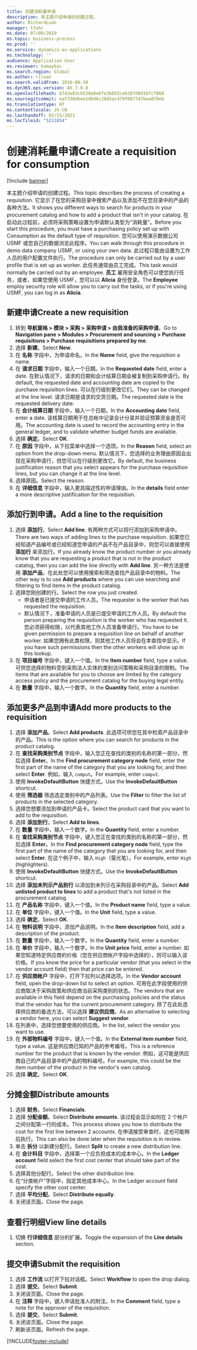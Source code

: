 ```yaml
---
title: 创建消耗量申请
description: 本主题介绍申请的创建过程。
author: RichardLuan
manager: tfehr
ms.date: 07/09/2019
ms.topic: business-process
ms.prod: ''
ms.service: dynamics-ax-applications
ms.technology: ''
audience: Application User
ms.reviewer: kamaybac
ms.search.region: Global
ms.author: riluan
ms.search.validFrom: 2016-06-30
ms.dyn365.ops.version: AX 7.0.0
ms.openlocfilehash: b742e83cb538a0ebfe3b055ceb38fd8d1bfcf068
ms.sourcegitcommit: eaf330dbee1db96c20d5ac479f007747bea079eb
ms.translationtype: HT
ms.contentlocale: zh-CN
ms.lasthandoff: 02/15/2021
ms.locfileid: "5211854"
---
```

# <a name="create-a-requisition-for-consumption"></a><span data-ttu-id="3a1f0-103">创建消耗量申请</span><span class="sxs-lookup"><span data-stu-id="3a1f0-103">Create a requisition for consumption</span></span>

[!include [banner](../../includes/banner.md)]

<span data-ttu-id="3a1f0-104">本主题介绍申请的创建过程。</span><span class="sxs-lookup"><span data-stu-id="3a1f0-104">This topic describes the process of creating a requisition.</span></span> <span data-ttu-id="3a1f0-105">它显示了在您的采购目录中搜索产品以及添加不在您目录中的产品的各种方法。</span><span class="sxs-lookup"><span data-stu-id="3a1f0-105">It shows you different ways to search for products in your procurement catalog and how to add a product that isn't in your catalog.</span></span> <span data-ttu-id="3a1f0-106">在启动此过程前，必须将采购策略设置为申请默认类型为“消耗量”。</span><span class="sxs-lookup"><span data-stu-id="3a1f0-106">Before you start this procedure, you must have a purchasing policy set up with Consumption as the default type of requisition.</span></span> <span data-ttu-id="3a1f0-107">您可以使用演示数据公司 USMF 或您自己的数据浏览此程序。</span><span class="sxs-lookup"><span data-stu-id="3a1f0-107">You can walk through this procedure in demo data company USMF, or using your own data.</span></span> <span data-ttu-id="3a1f0-108">此过程只能由设置为工作人员的用户配置文件执行。</span><span class="sxs-lookup"><span data-stu-id="3a1f0-108">The procedure can only be carried out by a user profile that is set up as worker.</span></span> <span data-ttu-id="3a1f0-109">此任务通常由员工完成。</span><span class="sxs-lookup"><span data-stu-id="3a1f0-109">This task would normally be carried out by an employee.</span></span> <span data-ttu-id="3a1f0-110">**员工** 雇用安全角色可以使您执行任务，或者，如果您使用 USMF，您可以以 **Alicia** 身份登录。</span><span class="sxs-lookup"><span data-stu-id="3a1f0-110">The **Employee** employ security role will allow you to carry out the tasks, or if you're using USMF, you can log in as **Alicia**.</span></span>


## <a name="create-a-new-requisition"></a><span data-ttu-id="3a1f0-111">新建申请</span><span class="sxs-lookup"><span data-stu-id="3a1f0-111">Create a new requisition</span></span>
1. <span data-ttu-id="3a1f0-112">转到 **导航窗格 > 模块 > 采购 > 采购申请 > 由我准备的采购申请**。</span><span class="sxs-lookup"><span data-stu-id="3a1f0-112">Go to **Navigation pane > Modules > Procurement and sourcing > Purchase requisitions > Purchase requisitions prepared by me**.</span></span>
2. <span data-ttu-id="3a1f0-113">选择 **新建**。</span><span class="sxs-lookup"><span data-stu-id="3a1f0-113">Select **New**.</span></span>
3. <span data-ttu-id="3a1f0-114">在 **名称** 字段中，为申请命名。</span><span class="sxs-lookup"><span data-stu-id="3a1f0-114">In the **Name** field, give the requisition a name.</span></span>
4. <span data-ttu-id="3a1f0-115">在 **请求日期** 字段中，输入一个日期。</span><span class="sxs-lookup"><span data-stu-id="3a1f0-115">In the **Requested date** field, enter a date.</span></span> <span data-ttu-id="3a1f0-116">在默认情况下，请求的日期和会计结算日期会被复制到采购申请行。</span><span class="sxs-lookup"><span data-stu-id="3a1f0-116">By default, the requested date and accounting date are copied to the purchase requisition lines.</span></span> <span data-ttu-id="3a1f0-117">可以在行级别更改它们。</span><span class="sxs-lookup"><span data-stu-id="3a1f0-117">They can be changed at the line level.</span></span> <span data-ttu-id="3a1f0-118">请求日期是请求的交货日期。</span><span class="sxs-lookup"><span data-stu-id="3a1f0-118">The requested date is the requested delivery date.</span></span>  
5. <span data-ttu-id="3a1f0-119">在 **会计结算日期** 字段中，输入一个日期。</span><span class="sxs-lookup"><span data-stu-id="3a1f0-119">In the **Accounting date** field, enter a date.</span></span> <span data-ttu-id="3a1f0-120">该核算日期用于在总帐中记录会计分录并验证预算资金是否可用。</span><span class="sxs-lookup"><span data-stu-id="3a1f0-120">The accounting date is used to record the accounting entry in the general ledger, and to validate whether budget funds are available.</span></span>  
6. <span data-ttu-id="3a1f0-121">选择 **确定**。</span><span class="sxs-lookup"><span data-stu-id="3a1f0-121">Select **OK**.</span></span>
7. <span data-ttu-id="3a1f0-122">在 **原因** 字段中，从下拉菜单中选择一个选项。</span><span class="sxs-lookup"><span data-stu-id="3a1f0-122">In the **Reason** field, select an option from the drop-down menu.</span></span> <span data-ttu-id="3a1f0-123">默认情况下，您选择的业务理由原因会出现在采购申请行，但您可以在行级别更改它。</span><span class="sxs-lookup"><span data-stu-id="3a1f0-123">By default, the business justification reason that you select appears for the purchase requisition lines, but you can change it at the line level.</span></span>  
8. <span data-ttu-id="3a1f0-124">选择原因。</span><span class="sxs-lookup"><span data-stu-id="3a1f0-124">Select the reason.</span></span>
9. <span data-ttu-id="3a1f0-125">在 **详细信息** 字段中，输入更具描述性的申请理由。</span><span class="sxs-lookup"><span data-stu-id="3a1f0-125">In the **details** field enter a more descriptive justification for the requisition.</span></span>

## <a name="add-a-line-to-the-requisition"></a><span data-ttu-id="3a1f0-126">添加行到申请。</span><span class="sxs-lookup"><span data-stu-id="3a1f0-126">Add a line to the requisition</span></span>
1. <span data-ttu-id="3a1f0-127">选择 **添加行**。</span><span class="sxs-lookup"><span data-stu-id="3a1f0-127">Select **Add line**.</span></span> <span data-ttu-id="3a1f0-128">有两种方式可以将行添加到采购申请中。</span><span class="sxs-lookup"><span data-stu-id="3a1f0-128">There are two ways of adding lines to the purchase requisition.</span></span> <span data-ttu-id="3a1f0-129">如果您已经知道产品编号或已经知道您申请的产品不在产品目录中，则您可以直接使用 **添加行** 来添加行。</span><span class="sxs-lookup"><span data-stu-id="3a1f0-129">If you already know the product number or you already know that you are requesting a product that is not in the product catalog, then you can add the line directly with **Add line**.</span></span> <span data-ttu-id="3a1f0-130">另一种方法是使用 **添加产品**，在此处您可以使用搜索和筛选查找产品目录中的物料。</span><span class="sxs-lookup"><span data-stu-id="3a1f0-130">The other way is to use **Add products** where you can use searching and filtering to find items in the product catalog.</span></span>    
2. <span data-ttu-id="3a1f0-131">选择您刚创建的行。</span><span class="sxs-lookup"><span data-stu-id="3a1f0-131">Select the row you just created.</span></span>
    - <span data-ttu-id="3a1f0-132">申请者是已提交申请的工作人员。</span><span class="sxs-lookup"><span data-stu-id="3a1f0-132">The requester is the worker that has requested the requisition.</span></span>   
    - <span data-ttu-id="3a1f0-133">默认情况下，准备申请的人员是已提交申请的工作人员。</span><span class="sxs-lookup"><span data-stu-id="3a1f0-133">By default the person preparing the requisition is the worker who has requested it.</span></span> <span data-ttu-id="3a1f0-134">您必须获得权限，以代表其他工作人员准备申请行。</span><span class="sxs-lookup"><span data-stu-id="3a1f0-134">You have to be given permission to prepare a requisition line on behalf of another worker.</span></span> <span data-ttu-id="3a1f0-135">如果您拥有此类权限，则其他工作人员将会在本查找中显示。</span><span class="sxs-lookup"><span data-stu-id="3a1f0-135">If you have such permissions then the other workers will show up in this lookup.</span></span>  
3. <span data-ttu-id="3a1f0-136">在 **项目编号** 字段中，键入一个值。</span><span class="sxs-lookup"><span data-stu-id="3a1f0-136">In the **Item number** field, type a value.</span></span> <span data-ttu-id="3a1f0-137">可供您选择的物料受到采购法人实体的类别访问策略和采购目录的限制。</span><span class="sxs-lookup"><span data-stu-id="3a1f0-137">The items that are available for you to choose are limited by the category access policy and the procurement catalog for the buying legal entity.</span></span>   
4. <span data-ttu-id="3a1f0-138">在 **数量** 字段中，输入一个数字。</span><span class="sxs-lookup"><span data-stu-id="3a1f0-138">In the **Quantity** field, enter a number.</span></span>

## <a name="add-more-products-to-the-requisition"></a><span data-ttu-id="3a1f0-139">添加更多产品到申请</span><span class="sxs-lookup"><span data-stu-id="3a1f0-139">Add more products to the requisition</span></span>
1. <span data-ttu-id="3a1f0-140">选择 **添加产品**。</span><span class="sxs-lookup"><span data-stu-id="3a1f0-140">Select **Add products**.</span></span> <span data-ttu-id="3a1f0-141">此选项可供您在其中检索产品目录中的产品。</span><span class="sxs-lookup"><span data-stu-id="3a1f0-141">This is the option where you can search for products in the product catalog.</span></span>    
2. <span data-ttu-id="3a1f0-142">在 **查找采购类别节点** 字段中，输入您正在查找的类别的名称的第一部分，然后选择 **Enter**。</span><span class="sxs-lookup"><span data-stu-id="3a1f0-142">In the **Find procurement category node** field, enter the first part of the name of the category that you are looking for, and then select **Enter**.</span></span> <span data-ttu-id="3a1f0-143">例如，输入 `comput`。</span><span class="sxs-lookup"><span data-stu-id="3a1f0-143">For example, enter `comput`.</span></span>  
3. <span data-ttu-id="3a1f0-144">使用 **InvokeDefaultButton** 快捷方式。</span><span class="sxs-lookup"><span data-stu-id="3a1f0-144">Use the **InvokeDefaultButton** shortcut.</span></span>
4. <span data-ttu-id="3a1f0-145">使用 **筛选器** 筛选选定类别中的产品列表。</span><span class="sxs-lookup"><span data-stu-id="3a1f0-145">Use the **Filter** to filter the list of products in the selected category.</span></span>
5. <span data-ttu-id="3a1f0-146">选择您想要添加到申请的产品卡。</span><span class="sxs-lookup"><span data-stu-id="3a1f0-146">Select the product card that you want to add to the requisition.</span></span>
6. <span data-ttu-id="3a1f0-147">选择 **添加到行**。</span><span class="sxs-lookup"><span data-stu-id="3a1f0-147">Select **Add to lines**.</span></span>
7. <span data-ttu-id="3a1f0-148">在 **数量** 字段中，输入一个数字。</span><span class="sxs-lookup"><span data-stu-id="3a1f0-148">In the **Quantity** field, enter a number.</span></span>
8. <span data-ttu-id="3a1f0-149">在 **查找采购类别节点** 字段中，键入您正在查找的类别的名称的第一部分，然后选择 **Enter**。</span><span class="sxs-lookup"><span data-stu-id="3a1f0-149">In the **Find procurement category node** field, type the first part of the name of the category that you are looking for, and then select **Enter**.</span></span> <span data-ttu-id="3a1f0-150">在这个例子中，输入 `High`（萤光笔）。</span><span class="sxs-lookup"><span data-stu-id="3a1f0-150">For example, enter `High` (highlighters).</span></span>  
9. <span data-ttu-id="3a1f0-151">使用 **InvokeDefaultButton** 快捷方式。</span><span class="sxs-lookup"><span data-stu-id="3a1f0-151">Use the **InvokeDefaultButton** shortcut.</span></span>
10. <span data-ttu-id="3a1f0-152">选择 **添加未列示产品到行** 以添加到未列示在采购目录中的产品。</span><span class="sxs-lookup"><span data-stu-id="3a1f0-152">Select **Add unlisted product to lines** to add a product that's not listed in the procurement catalog.</span></span>
11. <span data-ttu-id="3a1f0-153">在 **产品名称** 字段中，键入一个值。</span><span class="sxs-lookup"><span data-stu-id="3a1f0-153">In the **Product name** field, type a value.</span></span>
12. <span data-ttu-id="3a1f0-154">在 **单位** 字段中，键入一个值。</span><span class="sxs-lookup"><span data-stu-id="3a1f0-154">In the **Unit** field, type a value.</span></span>
13. <span data-ttu-id="3a1f0-155">选择 **确定**。</span><span class="sxs-lookup"><span data-stu-id="3a1f0-155">Select **OK**.</span></span>
14. <span data-ttu-id="3a1f0-156">在 **物料说明** 字段中，添加产品说明。</span><span class="sxs-lookup"><span data-stu-id="3a1f0-156">In the **Item description** field, add a description of the product.</span></span>
15. <span data-ttu-id="3a1f0-157">在 **数量** 字段中，输入一个数字。</span><span class="sxs-lookup"><span data-stu-id="3a1f0-157">In the **Quantity** field, enter a number.</span></span>
16. <span data-ttu-id="3a1f0-158">在 **单价** 字段中，输入一个数字。</span><span class="sxs-lookup"><span data-stu-id="3a1f0-158">In the **Unit price** field, enter a number.</span></span> <span data-ttu-id="3a1f0-159">如果您知道特定供应商的价格（您在供应商帐户字段中选择的），则可以输入该价格。</span><span class="sxs-lookup"><span data-stu-id="3a1f0-159">If you know the price for a particular vendor (that you select in the vendor account field) then that price can be entered.</span></span>   
17. <span data-ttu-id="3a1f0-160">在 **供应商帐户** 字段中，打开下拉列以选择选项。</span><span class="sxs-lookup"><span data-stu-id="3a1f0-160">In the **Vendor account** field, open the drop-down list to select an option.</span></span> <span data-ttu-id="3a1f0-161">可用在此字段使用的供应商取决于采购政策和供应商当前采购类别的状态。</span><span class="sxs-lookup"><span data-stu-id="3a1f0-161">The vendors that are available in this field depend on the purchasing policies and the status that the vendor has for the current procurement category.</span></span> <span data-ttu-id="3a1f0-162">除了在此处选择供应商的备选方法，可以选择 **建议供应商**。</span><span class="sxs-lookup"><span data-stu-id="3a1f0-162">As an alternative to selecting a vendor here, you can select **Suggest vendor**.</span></span>    
18. <span data-ttu-id="3a1f0-163">在列表中，选择您想要使用的供应商。</span><span class="sxs-lookup"><span data-stu-id="3a1f0-163">In the list, select the vendor you want to use.</span></span>
19. <span data-ttu-id="3a1f0-164">在 **外部物料编号** 字段中，键入一个值。</span><span class="sxs-lookup"><span data-stu-id="3a1f0-164">In the **External item number** field, type a value.</span></span> <span data-ttu-id="3a1f0-165">这是供应商已知的产品的参考编号。</span><span class="sxs-lookup"><span data-stu-id="3a1f0-165">This is a reference number for the product that is known by the vendor.</span></span> <span data-ttu-id="3a1f0-166">例如，这可能是供应商自己的产品目录中的产品的物料编号。</span><span class="sxs-lookup"><span data-stu-id="3a1f0-166">For example, this could be the item number of the product in the vendor's own catalog.</span></span>  
20. <span data-ttu-id="3a1f0-167">选择 **确定**。</span><span class="sxs-lookup"><span data-stu-id="3a1f0-167">Select **OK**.</span></span>

## <a name="distribute-amounts"></a><span data-ttu-id="3a1f0-168">分摊金额</span><span class="sxs-lookup"><span data-stu-id="3a1f0-168">Distribute amounts</span></span>
1. <span data-ttu-id="3a1f0-169">选择 **财务**。</span><span class="sxs-lookup"><span data-stu-id="3a1f0-169">Select **Financials**.</span></span>
2. <span data-ttu-id="3a1f0-170">选择 **分配金额**。</span><span class="sxs-lookup"><span data-stu-id="3a1f0-170">Select **Distribute amounts**.</span></span> <span data-ttu-id="3a1f0-171">该过程会显示如何在 2 个帐户之间分配第一行的成本。</span><span class="sxs-lookup"><span data-stu-id="3a1f0-171">This process shows you how to distribute the cost for the first line between 2 accounts.</span></span> <span data-ttu-id="3a1f0-172">在申请接受审查时，这也可能稍后执行。</span><span class="sxs-lookup"><span data-stu-id="3a1f0-172">This can also be done later when the requisition is in review.</span></span>  
3. <span data-ttu-id="3a1f0-173">单击 **拆分** 以新建分配行。</span><span class="sxs-lookup"><span data-stu-id="3a1f0-173">Select **Split** to create a new distribution line.</span></span>
4. <span data-ttu-id="3a1f0-174">在 **会计科目** 字段中，选择第一个应负担成本的成本中心。</span><span class="sxs-lookup"><span data-stu-id="3a1f0-174">In the **Ledger account** field select the first cost center that should take part of the cost.</span></span>
5. <span data-ttu-id="3a1f0-175">选择其他分配行。</span><span class="sxs-lookup"><span data-stu-id="3a1f0-175">Select the other distribution line.</span></span>
6. <span data-ttu-id="3a1f0-176">在“分类帐户”字段中，指定其他成本中心。</span><span class="sxs-lookup"><span data-stu-id="3a1f0-176">In the Ledger account field specify the other cost center.</span></span>
7. <span data-ttu-id="3a1f0-177">选择 **平均分配**。</span><span class="sxs-lookup"><span data-stu-id="3a1f0-177">Select **Distribute equally**.</span></span>
8. <span data-ttu-id="3a1f0-178">关闭该页面。</span><span class="sxs-lookup"><span data-stu-id="3a1f0-178">Close the page.</span></span>

## <a name="view-line-details"></a><span data-ttu-id="3a1f0-179">查看行明细</span><span class="sxs-lookup"><span data-stu-id="3a1f0-179">View line details</span></span>
1. <span data-ttu-id="3a1f0-180">切换 **行详细信息** 部分的扩展。</span><span class="sxs-lookup"><span data-stu-id="3a1f0-180">Toggle the expansion of the **Line details** section.</span></span>

## <a name="submit-the-requisition"></a><span data-ttu-id="3a1f0-181">提交申请</span><span class="sxs-lookup"><span data-stu-id="3a1f0-181">Submit the requisition</span></span>
1. <span data-ttu-id="3a1f0-182">选择 **工作流** 以打开下拉对话框。</span><span class="sxs-lookup"><span data-stu-id="3a1f0-182">Select **Workflow** to open the drop dialog.</span></span>
2. <span data-ttu-id="3a1f0-183">选择 **提交**。</span><span class="sxs-lookup"><span data-stu-id="3a1f0-183">Select **Submit**.</span></span>
3. <span data-ttu-id="3a1f0-184">关闭该页面。</span><span class="sxs-lookup"><span data-stu-id="3a1f0-184">Close the page.</span></span>
4. <span data-ttu-id="3a1f0-185">在 **注释** 字段中，键入申请批准人的附注。</span><span class="sxs-lookup"><span data-stu-id="3a1f0-185">In the **Comment** field, type a note for the approver of the requisition.</span></span>
5. <span data-ttu-id="3a1f0-186">选择 **提交**。</span><span class="sxs-lookup"><span data-stu-id="3a1f0-186">Select **Submit**.</span></span>
6. <span data-ttu-id="3a1f0-187">关闭该页面。</span><span class="sxs-lookup"><span data-stu-id="3a1f0-187">Close the page.</span></span>
7. <span data-ttu-id="3a1f0-188">刷新该页面。</span><span class="sxs-lookup"><span data-stu-id="3a1f0-188">Refresh the page.</span></span>



[!INCLUDE[footer-include](../../../includes/footer-banner.md)]